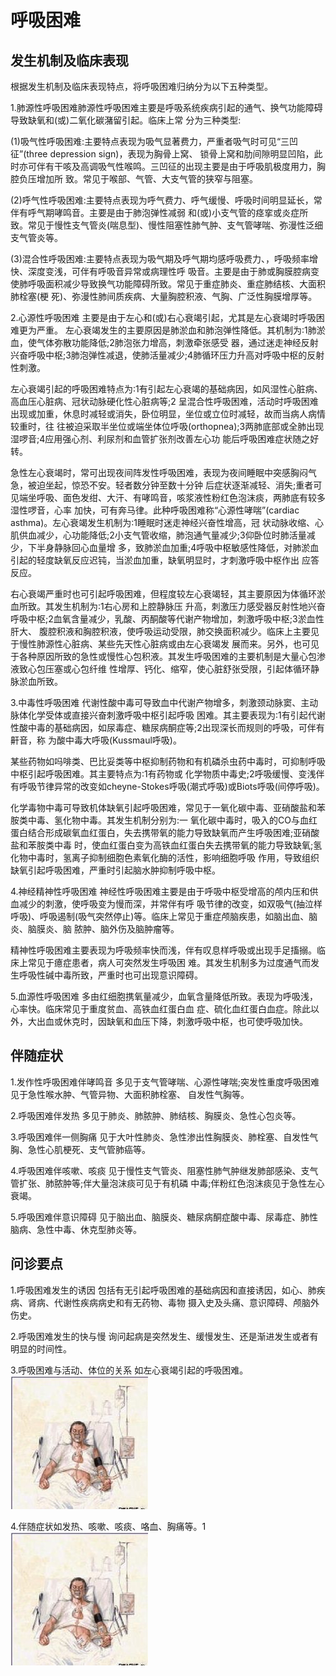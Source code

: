 # 呼吸困难
## 发生机制及临床表现
根据发生机制及临床表现特点，将呼吸困难归纳分为以下五种类型。

1.肺源性呼吸困难肺源性呼吸困难主要是呼吸系统疾病引起的通气、换气功能障碍导致缺氧和(或)二氧化碳潴留引起。临床上常 分为三种类型:

(1)吸气性呼吸困难:主要特点表现为吸气显著费力，严重者吸气时可见“三凹征”(three depression sign)，表现为胸骨上窝、 锁骨上窝和肋间隙明显凹陷，此时亦可伴有干咳及高调吸气性喉鸣。三凹征的出现主要是由于呼吸肌极度用力，胸腔负压增加所 致。常见于喉部、气管、大支气管的狭窄与阻塞。

(2)呼气性呼吸困难:主要特点表现为呼气费力、呼气缓慢、呼吸时间明显延长，常伴有呼气期哮鸣音。主要是由于肺泡弹性减弱 和(或)小支气管的痉挛或炎症所致。常见于慢性支气管炎(喘息型)、慢性阻塞性肺气肿、支气管哮喘、弥漫性泛细支气管炎等。

(3)混合性呼吸困难:主要特点表现为吸气期及呼气期均感呼吸费力、，呼吸频率增快、深度变浅，可伴有呼吸音异常或病理性呼 吸音。主要是由于肺或胸膜腔病变使肺呼吸面积减少导致换气功能障碍所致。常见于重症肺炎、重症肺结核、大面积肺栓塞(梗 死)、弥漫性肺间质疾病、大量胸腔积液、气胸、广泛性胸膜增厚等。

2.心源性呼吸困难 主要是由于左心和(或)右心衰竭引起，尤其是左心衰竭时呼吸困难更为严重。
左心衰竭发生的主要原因是肺淤血和肺泡弹性降低。其机制为:1肺淤血，使气体弥散功能降低;2肺泡张力增高，刺激牵张感受 器，通过迷走神经反射兴奋呼吸中枢;3肺泡弹性减退，使肺活量减少;4肺循环压力升高对呼吸中枢的反射性刺激。

左心衰竭引起的呼吸困难特点为:1有引起左心衰竭的基础病因，如风湿性心脏病、高血压心脏病、冠状动脉硬化性心脏病等;2 呈混合性呼吸困难，活动时呼吸困难出现或加重，休息时减轻或消失，卧位明显，坐位或立位时减轻，故而当病人病情较重时，往 往被迫采取半坐位或端坐体位呼吸(orthopnea);3两肺底部或全肺出现湿啰音;4应用强心剂、利尿剂和血管扩张剂改善左心功 能后呼吸困难症状随之好转。

急性左心衰竭时，常可出现夜间阵发性呼吸困难，表现为夜间睡眠中突感胸闷气急，被迫坐起，惊恐不安。轻者数分钟至数十分钟 后症状逐渐减轻、消失;重者可见端坐呼吸、面色发绀、大汗、有哮鸣音，咳浆液性粉红色泡沫痰，两肺底有较多湿性啰音，心率 加快，可有奔马律。此种呼吸困难称“心源性哮喘”(cardiac asthma)。左心衰竭发生机制为:1睡眠时迷走神经兴奋性增高，冠 状动脉收缩、心肌供血减少，心功能降低;2小支气管收缩，肺泡通气量减少;3仰卧位时肺活量减少，下半身静脉回心血量增 多，致肺淤血加重;4呼吸中枢敏感性降低，对肺淤血引起的轻度缺氧反应迟钝，当淤血加重，缺氧明显时，才刺激呼吸中枢作出 应答反应。

右心衰竭严重时也可引起呼吸困难，但程度较左心衰竭轻，其主要原因为体循环淤血所致。其发生机制为:1右心房和上腔静脉压 升高，刺激压力感受器反射性地兴奋呼吸中枢;2血氧含量减少，乳酸、丙酮酸等代谢产物增加，刺激呼吸中枢;3淤血性肝大、 腹腔积液和胸腔积液，使呼吸运动受限，肺交换面积减少。临床上主要见于慢性肺源性心脏病、某些先天性心脏病或由左心衰竭发 展而来。另外，也可见于各种原因所致的急性或慢性心包积液。其发生呼吸困难的主要机制是大量心包渗液致心包压塞或心包纤维 性增厚、钙化、缩窄，使心脏舒张受限，引起体循环静脉淤血所致。

3.中毒性呼吸困难 代谢性酸中毒可导致血中代谢产物增多，刺激颈动脉窦、主动脉体化学受体或直接兴奋刺激呼吸中枢引起呼吸 困难。其主要表现为:1有引起代谢性酸中毒的基础病因，如尿毒症、糖尿病酮症等;2出现深长而规则的呼吸，可伴有鼾音，称 为酸中毒大呼吸(Kussmaul呼吸)。

某些药物如吗啡类、巴比妥类等中枢抑制药物和有机磷杀虫药中毒时，可抑制呼吸中枢引起呼吸困难。其主要特点为:1有药物或 化学物质中毒史;2呼吸缓慢、变浅伴有呼吸节律异常的改变如cheyne-Stokes呼吸(潮式呼吸)或Biots呼吸(间停呼吸)。

化学毒物中毒可导致机体缺氧引起呼吸困难，常见于一氧化碳中毒、亚硝酸盐和苯胺类中毒、氢化物中毒。其发生机制分别为:一 氧化碳中毒时，吸入的CO与血红蛋白结合形成碳氧血红蛋白，失去携带氧的能力导致缺氧而产生呼吸困难;亚硝酸盐和苯胺类中毒 时，使血红蛋白变为高铁血红蛋白失去携带氧的能力导致缺氧;氢化物中毒时，氢离子抑制细胞色素氧化酶的活性，影响细胞呼吸 作用，导致组织缺氧引起呼吸困难，严重时引起脑水肿抑制呼吸中枢。

4.神经精神性呼吸困难 神经性呼吸困难主要是由于呼吸中枢受增高的颅内压和供血减少的刺激，使呼吸变为慢而深，并常伴有呼 吸节律的改变，如双吸气(抽泣样呼吸)、呼吸遏制(吸气突然停止)等。临床上常见于重症颅脑疾患，如脑出血、脑炎、脑膜炎、脑 脓肿、脑外伤及脑肿瘤等。

精神性呼吸困难主要表现为呼吸频率快而浅，伴有叹息样呼吸或出现手足搐搦。临床上常见于癔症患者，病人可突然发生呼吸困 难。其发生机制多为过度通气而发生呼吸性碱中毒所致，严重时也可出现意识障碍。

5.血源性呼吸困难 多由红细胞携氧量减少，血氧含量降低所致。表现为呼吸浅，心率快。临床常见于重度贫血、高铁血红蛋白血 症、硫化血红蛋白血症。除此以外，大出血或休克时，因缺氧和血压下降，刺激呼吸中枢，也可使呼吸加快。

## 伴随症状
1.发作性呼吸困难伴哮鸣音 多见于支气管哮喘、心源性哮喘;突发性重度呼吸困难见于急性喉水肿、气管异物、大面积肺栓塞、 自发性气胸等。

2.呼吸困难伴发热 多见于肺炎、肺脓肿、肺结核、胸膜炎、急性心包炎等。

3.呼吸困难伴一侧胸痛 见于大叶性肺炎、急性渗出性胸膜炎、肺栓塞、自发性气胸、急性心肌梗死、支气管肺癌等。

4.呼吸困难伴咳嗽、咳痰 见于慢性支气管炎、阻塞性肺气肿继发肺部感染、支气管扩张、肺脓肿等;伴大量泡沫痰可见于有机磷 中毒;伴粉红色泡沫痰见于急性左心衰竭。

5.呼吸困难伴意识障碍 见于脑出血、脑膜炎、糖尿病酮症酸中毒、尿毒症、肺性脑病、急性中毒、休克型肺炎等。 

## 问诊要点
1.呼吸困难发生的诱因 包括有无引起呼吸困难的基础病因和直接诱因，如心、肺疾病、肾病、代谢性疾病病史和有无药物、毒物 摄入史及头痛、意识障碍、颅脑外伤史。

2.呼吸困难发生的快与慢 询问起病是突然发生、缓慢发生、还是渐进发生或者有明显的时间性。 

3.呼吸困难与活动、体位的关系 如左心衰竭引起的呼吸困难。 
![](pic/151126719931561.jpg)

4.伴随症状如发热、咳嗽、咳痰、咯血、胸痛等。1
![](pic/15112671993156.jpg)


